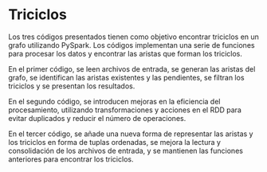 # Triciclos

Los tres códigos presentados tienen como objetivo encontrar triciclos en un grafo utilizando PySpark. Los códigos implementan una serie de funciones para procesar los datos y encontrar las aristas que forman los triciclos.

En el primer código, se leen archivos de entrada, se generan las aristas del grafo, se identifican las aristas existentes y las pendientes, se filtran los triciclos y se presentan los resultados.

En el segundo código, se introducen mejoras en la eficiencia del procesamiento, utilizando transformaciones y acciones en el RDD para evitar duplicados y reducir el número de operaciones.

En el tercer código, se añade una nueva forma de representar las aristas y los triciclos en forma de tuplas ordenadas, se mejora la lectura y consolidación de los archivos de entrada, y se mantienen las funciones anteriores para encontrar los triciclos.
